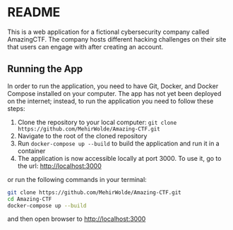 # README
This is a web application for a fictional cybersecurity company called AmazingCTF. The company hosts different hacking challenges on their site that users can engage with after creating an account.

## Running the App
In order to run the application, you need to have Git, Docker, and Docker Compose installed on your computer. The app has not yet been deployed on the internet; instead, to run the application you need to follow these steps:


1. Clone the repository to your local computer: `git clone https://github.com/MehirWolde/Amazing-CTF.git`
2. Navigate to the root of the cloned repository
3. Run `docker-compose up --build` to build the application and run it in a container
4. The application is now accessible locally at port 3000. To use it, go to the url: [http://localhost:3000](http://localhost:3000)

or run the following commands in your terminal:
```bash
git clone https://github.com/MehirWolde/Amazing-CTF.git
cd Amazing-CTF
docker-compose up --build
```
and then open browser to [http://localhost:3000](http://localhost:3000)